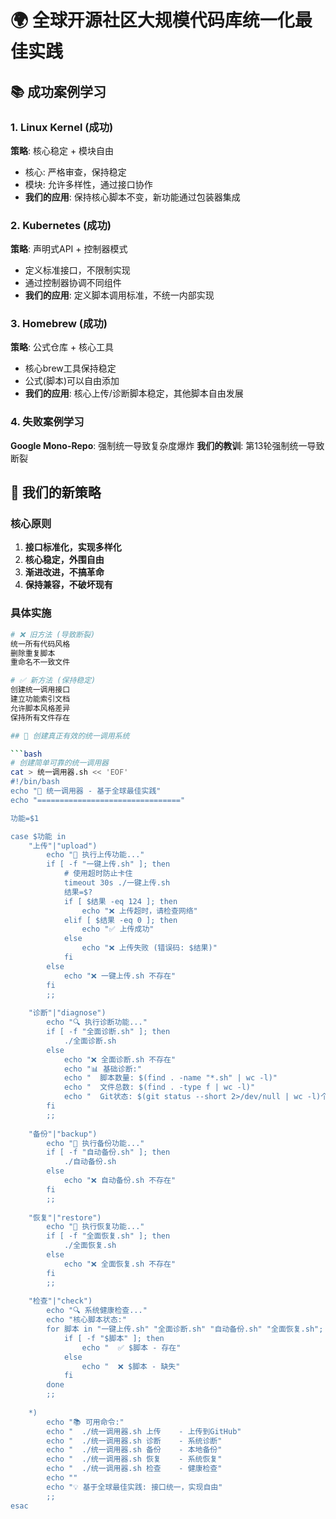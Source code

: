 # 🌍 全球开源社区大规模代码库统一化最佳实践

## 📚 成功案例学习

### 1. Linux Kernel (成功)
**策略**: 核心稳定 + 模块自由
- 核心: 严格审查，保持稳定
- 模块: 允许多样性，通过接口协作
- **我们的应用**: 保持核心脚本不变，新功能通过包装器集成

### 2. Kubernetes (成功)  
**策略**: 声明式API + 控制器模式
- 定义标准接口，不限制实现
- 通过控制器协调不同组件
- **我们的应用**: 定义脚本调用标准，不统一内部实现

### 3. Homebrew (成功)
**策略**: 公式仓库 + 核心工具
- 核心brew工具保持稳定
- 公式(脚本)可以自由添加
- **我们的应用**: 核心上传/诊断脚本稳定，其他脚本自由发展

### 4. 失败案例学习
**Google Mono-Repo**: 强制统一导致复杂度爆炸
**我们的教训**: 第13轮强制统一导致断裂

## 🎯 我们的新策略

### 核心原则
1. **接口标准化，实现多样化**
2. **核心稳定，外围自由**  
3. **渐进改进，不搞革命**
4. **保持兼容，不破坏现有**

### 具体实施
```bash
# ❌ 旧方法 (导致断裂)
统一所有代码风格
删除重复脚本
重命名不一致文件

# ✅ 新方法 (保持稳定)
创建统一调用接口
建立功能索引文档  
允许脚本风格差异
保持所有文件存在

## 🚀 创建真正有效的统一调用系统

```bash
# 创建简单可靠的统一调用器
cat > 统一调用器.sh << 'EOF'
#!/bin/bash
echo "🔄 统一调用器 - 基于全球最佳实践"
echo "================================"

功能=$1

case $功能 in
    "上传"|"upload")
        echo "🚀 执行上传功能..."
        if [ -f "一键上传.sh" ]; then
            # 使用超时防止卡住
            timeout 30s ./一键上传.sh
            结果=$?
            if [ $结果 -eq 124 ]; then
                echo "❌ 上传超时，请检查网络"
            elif [ $结果 -eq 0 ]; then
                echo "✅ 上传成功"
            else
                echo "❌ 上传失败 (错误码: $结果)"
            fi
        else
            echo "❌ 一键上传.sh 不存在"
        fi
        ;;
        
    "诊断"|"diagnose")
        echo "🔍 执行诊断功能..."
        if [ -f "全面诊断.sh" ]; then
            ./全面诊断.sh
        else
            echo "❌ 全面诊断.sh 不存在"
            echo "📊 基础诊断:"
            echo "  脚本数量: $(find . -name "*.sh" | wc -l)"
            echo "  文件总数: $(find . -type f | wc -l)"
            echo "  Git状态: $(git status --short 2>/dev/null | wc -l)个变更"
        fi
        ;;
        
    "备份"|"backup")
        echo "💾 执行备份功能..."
        if [ -f "自动备份.sh" ]; then
            ./自动备份.sh
        else
            echo "❌ 自动备份.sh 不存在"
        fi
        ;;
        
    "恢复"|"restore")
        echo "🔄 执行恢复功能..."
        if [ -f "全面恢复.sh" ]; then
            ./全面恢复.sh
        else
            echo "❌ 全面恢复.sh 不存在"
        fi
        ;;
        
    "检查"|"check")
        echo "🔍 系统健康检查..."
        echo "核心脚本状态:"
        for 脚本 in "一键上传.sh" "全面诊断.sh" "自动备份.sh" "全面恢复.sh"; do
            if [ -f "$脚本" ]; then
                echo "  ✅ $脚本 - 存在"
            else
                echo "  ❌ $脚本 - 缺失"
            fi
        done
        ;;
        
    *)
        echo "📚 可用命令:"
        echo "  ./统一调用器.sh 上传    - 上传到GitHub"
        echo "  ./统一调用器.sh 诊断    - 系统诊断"
        echo "  ./统一调用器.sh 备份    - 本地备份"
        echo "  ./统一调用器.sh 恢复    - 系统恢复"
        echo "  ./统一调用器.sh 检查    - 健康检查"
        echo ""
        echo "💡 基于全球最佳实践: 接口统一，实现自由"
        ;;
esac
